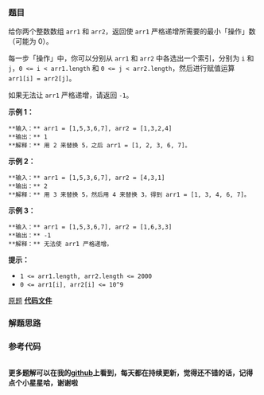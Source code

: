 ### 题目
给你两个整数数组 `arr1` 和 `arr2`，返回使 `arr1` 严格递增所需要的最小「操作」数（可能为 0）。

每一步「操作」中，你可以分别从 `arr1` 和 `arr2` 中各选出一个索引，分别为 `i` 和 `j`，`0 <= i < arr1.length`
和 `0 <= j < arr2.length`，然后进行赋值运算 `arr1[i] = arr2[j]`。

如果无法让 `arr1` 严格递增，请返回 `-1`。



**示例 1：**

    
    
    **输入：** arr1 = [1,5,3,6,7], arr2 = [1,3,2,4]
    **输出：** 1
    **解释：** 用 2 来替换 5，之后 arr1 = [1, 2, 3, 6, 7]。
    

**示例 2：**

    
    
    **输入：** arr1 = [1,5,3,6,7], arr2 = [4,3,1]
    **输出：** 2
    **解释：** 用 3 来替换 5，然后用 4 来替换 3，得到 arr1 = [1, 3, 4, 6, 7]。
    

**示例  3：**

    
    
    **输入：** arr1 = [1,5,3,6,7], arr2 = [1,6,3,3]
    **输出：** -1
    **解释：** 无法使 arr1 严格递增。



**提示：**

  * `1 <= arr1.length, arr2.length <= 2000`
  * `0 <= arr1[i], arr2[i] <= 10^9`



[原题](https://leetcode-cn.com/problems/make-array-strictly-increasing/)    **[代码文件]()**


### 解题思路




### 参考代码

```go


```




**更多题解可以在我的[github](https://github.com/LZH139/leetcode_Go)上看到，每天都在持续更新，觉得还不错的话，记得点个小星星哈，谢谢啦**
